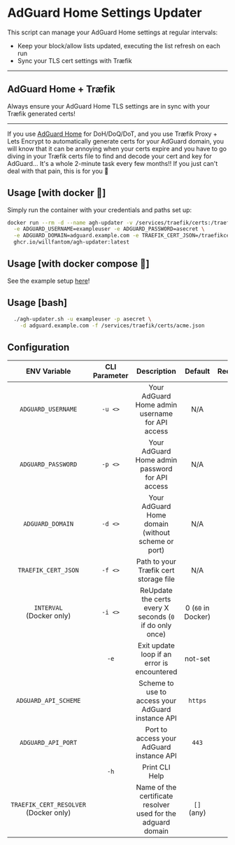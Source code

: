 # AdGuard Home Settings Updater

This script can manage your AdGuard Home settings at regular intervals:

 - Keep your block/allow lists updated, executing the list refresh on each run
 - Sync your TLS cert settings with Træfik

---

## AdGuard Home + Træfik

Always ensure your AdGuard Home TLS settings are in sync with your Træfik generated certs!

---

If you use [AdGuard Home](https://github.com/AdguardTeam/AdGuardHome) for DoH/DoQ/DoT, and you use Træfik Proxy + Lets Encrypt to automatically generate certs for your AdGuard domain, you will know that it can be annoying when your certs expire and you have to go diving in your Træfik certs file to find and decode your cert and key for AdGuard... It's a whole 2-minute task every few months!! If you just can't deal with that pain, this is for you 🫵

## Usage [with docker 🐳]

Simply run the container with your credentials and paths set up:

```bash
docker run --rm -d --name agh-updater -v /services/traefik/certs:/traefikcerts:ro \
  -e ADGUARD_USERNAME=exampleuser -e ADGUARD_PASSWORD=asecret \
  -e ADGUARD_DOMAIN=adguard.example.com -e TRAEFIK_CERT_JSON=/traefikcerts/acme.json \
  ghcr.io/willfantom/agh-updater:latest
```

## Usage [with docker compose 🐳]

See the example setup [here](/example/docker-compose.yml)!

## Usage [bash]

```bash
  ./agh-updater.sh -u exampleuser -p asecret \
    -d adguard.example.com -f /services/traefik/certs/acme.json
```

## Configuration

|                ENV Variable                | CLI Parameter |                         Description                          |      Default       | Required |
| :----------------------------------------: | :-----------: | :----------------------------------------------------------: | :----------------: | :------: |
|             `ADGUARD_USERNAME`             |    `-u <>`    |       Your AdGuard Home admin username for API access        |        N/A         |    ✅     |
|             `ADGUARD_PASSWORD`             |    `-p <>`    |       Your AdGuard Home admin password for API access        |        N/A         |    ✅     |
|              `ADGUARD_DOMAIN`              |    `-d <>`    |      Your AdGuard Home domain (without scheme or port)       |        N/A         |    ✅     |
|            `TRAEFIK_CERT_JSON`             |    `-f <>`    |            Path to your Træfik cert storage file             |        N/A         |    ✅     |
|       `INTERVAL` <br> (Docker only)        |    `-i <>`    |   ReUpdate the certs every X seconds (`0` if do only once)   | 0 (`60` in Docker) |    ❌     |
|                                            |     `-e`      |         Exit update loop if an error is encountered          |      not-set       |    ❌     |
|            `ADGUARD_API_SCHEME`            |               |      Scheme to use to access your AdGuard instance API       |      `https`       |    ❌     |
|             `ADGUARD_API_PORT`             |               |           Port to access your AdGuard instance API           |       `443`        |    ❌     |
|                                            |     `-h`      |                        Print CLI Help                        |                    |    ❌     |
| `TRAEFIK_CERT_RESOLVER` <br> (Docker only) |               | Name of the certificate resolver used for the adguard domain |     `[]` (any)     |    ❌     |